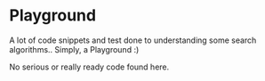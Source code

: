 # Playground

A lot of code snippets and test done to understanding some search algorithms.. Simply, a Playground :)

No serious or really ready code found here.